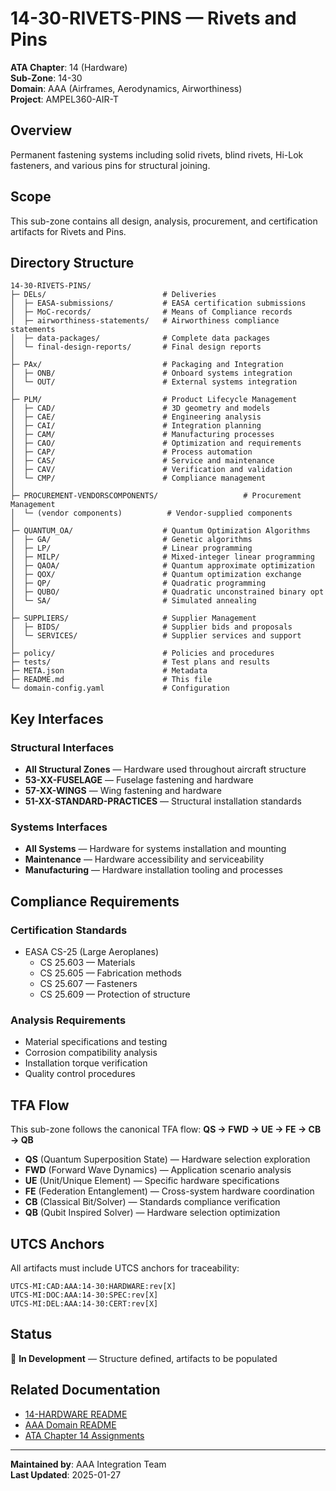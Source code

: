 # 14-30-RIVETS-PINS — Rivets and Pins

**ATA Chapter**: 14 (Hardware)  
**Sub-Zone**: 14-30  
**Domain**: AAA (Airframes, Aerodynamics, Airworthiness)  
**Project**: AMPEL360-AIR-T

## Overview

Permanent fastening systems including solid rivets, blind rivets, Hi-Lok fasteners, and various pins for structural joining.

## Scope

This sub-zone contains all design, analysis, procurement, and certification artifacts for Rivets and Pins.

## Directory Structure

```
14-30-RIVETS-PINS/
├─ DELs/                          # Deliveries
│  ├─ EASA-submissions/           # EASA certification submissions
│  ├─ MoC-records/                # Means of Compliance records
│  ├─ airworthiness-statements/   # Airworthiness compliance statements
│  ├─ data-packages/              # Complete data packages
│  └─ final-design-reports/       # Final design reports
│
├─ PAx/                           # Packaging and Integration
│  ├─ ONB/                        # Onboard systems integration
│  └─ OUT/                        # External systems integration
│
├─ PLM/                           # Product Lifecycle Management
│  ├─ CAD/                        # 3D geometry and models
│  ├─ CAE/                        # Engineering analysis
│  ├─ CAI/                        # Integration planning
│  ├─ CAM/                        # Manufacturing processes
│  ├─ CAO/                        # Optimization and requirements
│  ├─ CAP/                        # Process automation
│  ├─ CAS/                        # Service and maintenance
│  ├─ CAV/                        # Verification and validation
│  └─ CMP/                        # Compliance management
│
├─ PROCUREMENT-VENDORSCOMPONENTS/                   # Procurement Management
│  └─ (vendor components)          # Vendor-supplied components
│
├─ QUANTUM_OA/                    # Quantum Optimization Algorithms
│  ├─ GA/                         # Genetic algorithms
│  ├─ LP/                         # Linear programming
│  ├─ MILP/                       # Mixed-integer linear programming
│  ├─ QAOA/                       # Quantum approximate optimization
│  ├─ QOX/                        # Quantum optimization exchange
│  ├─ QP/                         # Quadratic programming
│  ├─ QUBO/                       # Quadratic unconstrained binary opt
│  └─ SA/                         # Simulated annealing
│
├─ SUPPLIERS/                     # Supplier Management
│  ├─ BIDS/                       # Supplier bids and proposals
│  └─ SERVICES/                   # Supplier services and support
│
├─ policy/                        # Policies and procedures
├─ tests/                         # Test plans and results
├─ META.json                      # Metadata
├─ README.md                      # This file
└─ domain-config.yaml             # Configuration
```

## Key Interfaces

### Structural Interfaces
- **All Structural Zones** — Hardware used throughout aircraft structure
- **53-XX-FUSELAGE** — Fuselage fastening and hardware
- **57-XX-WINGS** — Wing fastening and hardware
- **51-XX-STANDARD-PRACTICES** — Structural installation standards

### Systems Interfaces
- **All Systems** — Hardware for systems installation and mounting
- **Maintenance** — Hardware accessibility and serviceability
- **Manufacturing** — Hardware installation tooling and processes

## Compliance Requirements

### Certification Standards
- EASA CS-25 (Large Aeroplanes)
  - CS 25.603 — Materials
  - CS 25.605 — Fabrication methods
  - CS 25.607 — Fasteners
  - CS 25.609 — Protection of structure

### Analysis Requirements
- Material specifications and testing
- Corrosion compatibility analysis
- Installation torque verification
- Quality control procedures

## TFA Flow

This sub-zone follows the canonical TFA flow:
**QS → FWD → UE → FE → CB → QB**

- **QS** (Quantum Superposition State) — Hardware selection exploration
- **FWD** (Forward Wave Dynamics) — Application scenario analysis
- **UE** (Unit/Unique Element) — Specific hardware specifications
- **FE** (Federation Entanglement) — Cross-system hardware coordination
- **CB** (Classical Bit/Solver) — Standards compliance verification
- **QB** (Qubit Inspired Solver) — Hardware selection optimization

## UTCS Anchors

All artifacts must include UTCS anchors for traceability:
```
UTCS-MI:CAD:AAA:14-30:HARDWARE:rev[X]
UTCS-MI:DOC:AAA:14-30:SPEC:rev[X]
UTCS-MI:DEL:AAA:14-30:CERT:rev[X]
```

## Status

🚧 **In Development** — Structure defined, artifacts to be populated

## Related Documentation

- [14-HARDWARE README](../README.md)
- [AAA Domain README](../../../README.md)
- [ATA Chapter 14 Assignments](../../../../../1-DIMENSIONS/CANONICAL-TAXONOMY/ata-chapters.csv)

---

**Maintained by**: AAA Integration Team  
**Last Updated**: 2025-01-27
